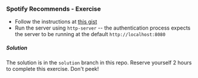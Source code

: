 ### Spotify Recommends - Exercise

* Follow the instructions at [this gist](https://gist.github.com/MrSkinny/de578cbd2cc6335a8b6a095ed3762738)
* Run the server using `http-server` -- the authentication process expects the server to be running at the default `http://localhost:8080`

##### Solution

The solution is in the `solution` branch in this repo. Reserve yourself 2 hours to complete this exercise. Don't peek! 

